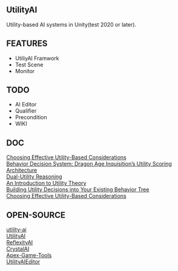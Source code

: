 ## UtilityAI
Utility-based AI systems in Unity(test 2020 or later).

## FEATURES
* UtiliyAI Framwork  
* Test Scene  
* Monitor  

## TODO
* AI Editor  
* Qualifier  
* Precondition  
* WIKI  

## DOC
[Choosing Effective Utility-Based Considerations](http://www.gameaipro.com/GameAIPro3/GameAIPro3_Chapter13_Choosing_Effective_Utility-Based_Considerations.pdf)  
[Behavior Decision System: Dragon Age Inquisition’s Utility Scoring Architecture](http://www.gameaipro.com/GameAIPro3/GameAIPro3_Chapter31_Behavior_Decision_System_Dragon_Age_Inquisition%E2%80%99s_Utility_Scoring_Architecture.pdf)  
[Dual-Utility Reasoning](http://www.gameaipro.com/GameAIPro2/GameAIPro2_Chapter03_Dual-Utility_Reasoning.pdf)  
[An Introduction to Utility Theory](http://www.gameaipro.com/GameAIPro/GameAIPro_Chapter09_An_Introduction_to_Utility_Theory.pdf)  
[Building Utility Decisions into Your Existing Behavior Tree](http://www.gameaipro.com/GameAIPro/GameAIPro_Chapter10_Building_Utility_Decisions_into_Your_Existing_Behavior_Tree.pdf)  
[Choosing Effective Utility-Based Considerations](http://www.gameaipro.com/GameAIPro3/GameAIPro3_Chapter13_Choosing_Effective_Utility-Based_Considerations.pdf)  


## OPEN-SOURCE
[utility-ai](https://github.com/Bartvanderkruys/utility-ai)   
[UtilityAI](https://github.com/OneManMonkeySquad/UtilityAI)  
[ReflexityAI](https://github.com/FBast/ReflexityAI)  
[CrystalAI](https://github.com/igiagkiozis/CrystalAI)  
[Apex-Game-Tools](https://github.com/ApexGameTools/Apex-Game-Tools)  
[UtilityAIEditor](https://github.com/zhl-dru/UtilityAIEditor)  

